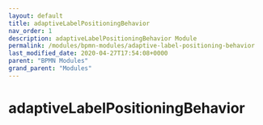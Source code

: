 ```yaml
---
layout: default
title: adaptiveLabelPositioningBehavior 
nav_order: 1
description: adaptiveLabelPositioningBehavior Module
permalink: /modules/bpmn-modules/adaptive-label-positioning-behavior
last_modified_date: 2020-04-27T17:54:08+0000
parent: "BPMN Modules"
grand_parent: "Modules"
---
```


# adaptiveLabelPositioningBehavior